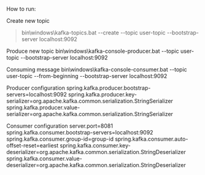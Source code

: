 How to run:

Create new topic 
>bin\windows\kafka-topics.bat --create --topic user-topic --bootstrap-server localhost:9092

Produce new topic 
bin\windows\kafka-console-producer.bat --topic user-topic --bootstrap-server localhost:9092

Consuming message
bin\windows\kafka-console-consumer.bat --topic user-topic --from-beginning --bootstrap-server localhost:9092

Producer configuration
spring.kafka.producer.bootstrap-servers=localhost:9092
spring.kafka.producer.key-serializer=org.apache.kafka.common.serialization.StringSerializer
spring.kafka.producer.value-serializer=org.apache.kafka.common.serialization.StringSerializer


Consumer configuration
server.port=8081
spring.kafka.consumer.bootstrap-servers=localhost:9092
spring.kafka.consumer.group-id=group-id
spring.kafka.consumer.auto-offset-reset=earliest
spring.kafka.consumer.key-deserializer=org.apache.kafka.common.serialization.StringDeserializer
spring.kafka.consumer.value-deserializer=org.apache.kafka.common.serialization.StringDeserializer
